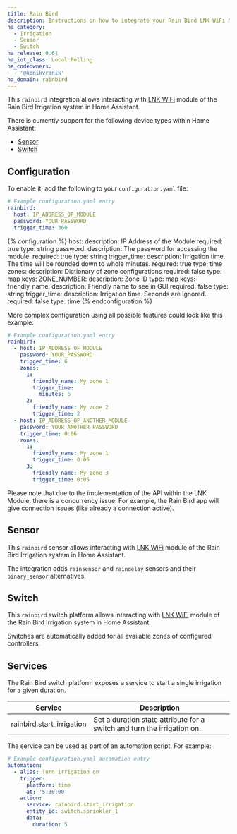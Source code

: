 ```yaml
---
title: Rain Bird
description: Instructions on how to integrate your Rain Bird LNK WiFi Module within Home Assistant.
ha_category:
  - Irrigation
  - Sensor
  - Switch
ha_release: 0.61
ha_iot_class: Local Polling
ha_codeowners:
  - '@konikvranik'
ha_domain: rainbird
---
```


This `rainbird` integration allows interacting with [LNK WiFi](https://www.rainbird.com/products/lnk-wifi-module) module of the Rain Bird Irrigation system in Home Assistant.

There is currently support for the following device types within Home Assistant:

- [Sensor](#sensor)
- [Switch](#switch)

## Configuration

To enable it, add the following to your `configuration.yaml` file:

```yaml
# Example configuration.yaml entry
rainbird:
  host: IP_ADDRESS_OF_MODULE
  password: YOUR_PASSWORD
  trigger_time: 360

```

{% configuration %}
host:
  description: IP Address of the Module
  required: true
  type: string
password:
  description: The password for accessing the module.
  required: true
  type: string
trigger_time:
  description: Irrigation time. The time will be rounded down to whole minutes.
  required: true
  type: time
zones:
  description: Dictionary of zone configurations
  required: false
  type: map
  keys:
    ZONE_NUMBER:
      description: Zone ID
      type: map
      keys:
        friendly_name:
          description: Friendly name to see in GUI
          required: false
          type: string
        trigger_time:
          description: Irrigation time. Seconds are ignored.
          required: false
          type: time
{% endconfiguration %}


More complex configuration using all possible features could look like this example:
```yaml
# Example configuration.yaml entry
rainbird:
  - host: IP_ADDRESS_OF_MODULE
    password: YOUR_PASSWORD
    trigger_time: 6
    zones:
      1:
        friendly_name: My zone 1
        trigger_time:
          minutes: 6
      2:
        friendly_name: My zone 2
        trigger_time: 2
  - host: IP_ADDRESS_OF_ANOTHER_MODULE
    password: YOUR_ANOTHER_PASSWORD
    trigger_time: 0:06
    zones:
      1:
        friendly_name: My zone 1
        trigger_time: 0:06
      3:
        friendly_name: My zone 3
        trigger_time: 0:05
```
<div class='note'>
Please note that due to the implementation of the API within the LNK Module, there is a concurrency issue. For example, the Rain Bird app will give connection issues (like already a connection active).
</div>

## Sensor

This `rainbird` sensor allows interacting with [LNK WiFi](https://www.rainbird.com/products/lnk-wifi-module) module of the Rain Bird Irrigation system in Home Assistant.

The integration adds `rainsensor` and `raindelay` sensors and their `binary_sensor` alternatives.

## Switch

This `rainbird` switch platform allows interacting with [LNK WiFi](https://www.rainbird.com/products/lnk-wifi-module) module of the Rain Bird Irrigation system in Home Assistant.

Switches are automatically added for all available zones of configured controllers.

## Services

The Rain Bird switch platform exposes a service to start a single irrigation for a given duration.

| Service | Description |
| ------- | ----------- |
| rainbird.start_irrigation | Set a duration state attribute for a switch and turn the irrigation on.|

The service can be used as part of an automation script. For example:

```yaml
# Example configuration.yaml automation entry
automation:
  - alias: Turn irrigation on
    trigger:
      platform: time
      at: '5:30:00'
    action:
      service: rainbird.start_irrigation
      entity_id: switch.sprinkler_1
      data:
        duration: 5
```
